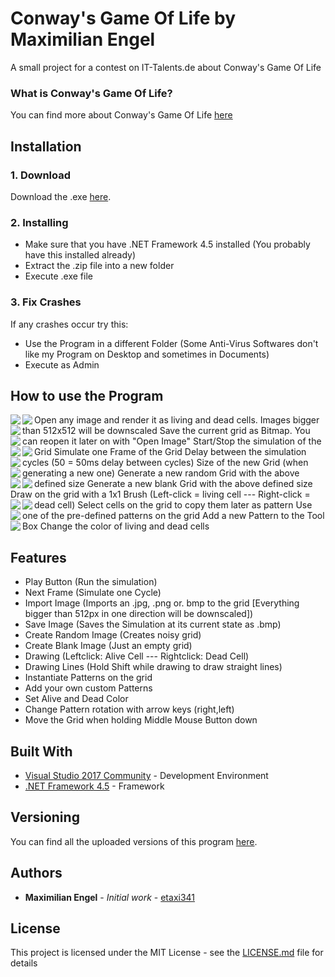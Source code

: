# Conway's Game Of Life by Maximilian Engel

A small project for a contest on IT-Talents.de about Conway's Game Of Life

### What is Conway's Game Of Life?

You can find more about Conway's Game Of Life [here](https://en.wikipedia.org/wiki/Conway%27s_Game_of_Life)

## Installation

### 1. Download

Download the .exe [here](https://github.com/etaxi341/GameOfLife-Conway/releases).

### 2. Installing

* Make sure that you have .NET Framework 4.5 installed (You probably have this installed already)
* Extract the .zip file into a new folder
* Execute .exe file

### 3. Fix Crashes

If any crashes occur try this:
* Use the Program in a different Folder (Some Anti-Virus Softwares don't like my Program on Desktop and sometimes in Documents)
* Execute as Admin

## How to use the Program

<img align="left" src="https://i.imgur.com/YMgMzDt.png">

<img align="left" src="https://i.imgur.com/Ziou3Gf.png">
Open any image and render it as living and dead cells. Images bigger than 512x512 will be downscaled

<img align="left" src="https://i.imgur.com/bM78t4X.png">
Save the current grid as Bitmap. You can reopen it later on with "Open Image"

<img align="left" src="https://i.imgur.com/ev2Rh5s.png">
Start/Stop the simulation of the Grid

<img align="left" src="https://i.imgur.com/QHBDe26.png">
Simulate one Frame of the Grid

<img align="left" src="https://i.imgur.com/rGkqr54.png">
Delay between the simulation cycles (50 = 50ms delay between cycles)

<img align="left" src="https://i.imgur.com/qlQTkrD.png">
Size of the new Grid (when generating a new one)

<img align="left" src="https://i.imgur.com/5GwrbF5.png">
Generate a new random Grid with the above defined size

<img align="left" src="https://i.imgur.com/nxD6UMw.png">
Generate a new blank Grid with the above defined size

<img align="left" src="https://i.imgur.com/ulE3I8n.png">
Draw on the grid with a 1x1 Brush (Left-click = living cell --- Right-click = dead cell)

<img align="left" src="https://i.imgur.com/HoTiOyB.png">
Select cells on the grid to copy them later as pattern

<img align="left" src="https://i.imgur.com/0XLdj5n.png">
Use one of the pre-defined patterns on the grid

<img align="left" src="https://i.imgur.com/pKvyMZL.png">
Add a new Pattern to the Tool Box

<img align="left" src="https://i.imgur.com/trfih7q.png">
Change the color of living and dead cells


## Features

* Play Button (Run the simulation)
* Next Frame (Simulate one Cycle)
* Import Image (Imports an .jpg, .png or. bmp to the grid [Everything bigger than 512px in one direction will be downscaled])
* Save Image (Saves the Simulation at its current state as .bmp)
* Create Random Image (Creates noisy grid)
* Create Blank Image (Just an empty grid)
* Drawing (Leftclick: Alive Cell --- Rightclick: Dead Cell)
* Drawing Lines (Hold Shift while drawing to draw straight lines)
* Instantiate Patterns on the grid
* Add your own custom Patterns
* Set Alive and Dead Color
* Change Pattern rotation with arrow keys (right,left)
* Move the Grid when holding Middle Mouse Button down

## Built With

* [Visual Studio 2017 Community](https://www.visualstudio.com/de/vs/whatsnew/) - Development Environment
* [.NET Framework 4.5](https://www.microsoft.com/en-us/download/details.aspx?id=30653) - Framework

## Versioning

You can find all the uploaded versions of this program [here](https://github.com/etaxi341/GameOfLife-Conway/releases). 

## Authors

* **Maximilian Engel** - *Initial work* - [etaxi341](https://github.com/etaxi341)

## License

This project is licensed under the MIT License - see the [LICENSE.md](LICENSE.md) file for details

